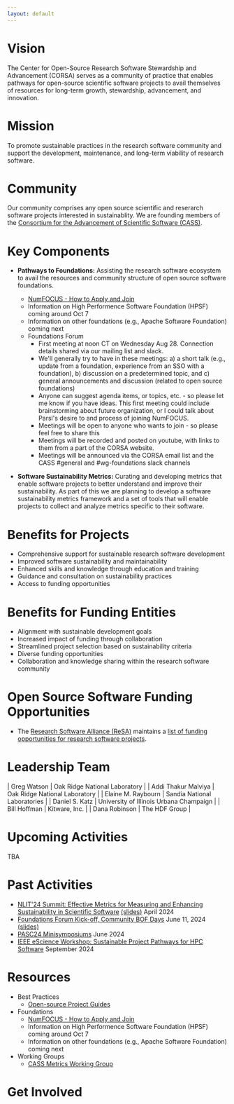 ```yaml
---
layout: default
---
```


# Vision

The Center for Open-Source Research Software Stewardship and Advancement (CORSA) serves as a community of practice that enables pathways for open-source scientific software projects to avail themselves of resources for long-term growth, stewardship, advancement, and innovation.

# Mission

To promote sustainable practices in the research software community and support the development, maintenance, and long-term viability of research software.

# Community

Our community comprises any open source scientific and reserarch software projects interested in sustainablity. We are founding members of the [Consortium for the Advancement of Scientific Software (CASS)](https://cass.community).

# Key Components
- **Pathways to Foundations:** Assisting the research software ecosystem to avail the resources and community structure of open source software foundations.
  - [NumFOCUS - How to Apply and Join](foundations/numfocus.html)
  - Information on High Performence Software Foundation (HPSF) coming around Oct 7
  - Information on other foundations (e.g., Apache Software Foundation) coming next
  - Foundations Forum
    - First meeting at noon CT on Wednesday Aug 28. Connection details shared via our mailing list and slack.
    - We'll generally try to have in these meetings: a) a short talk (e.g., update from a foundation, experience from an SSO with a foundation), b) discussion on a predetermined topic, and c) general announcements and discussion (related to open source foundations)
    - Anyone can suggest agenda items, or topics, etc. - so please let me know if you have ideas. This first meeting could include brainstorming about future organization, or I could talk about Parsl's desire to and process of joining NumFOCUS. 
    - Meetings will be open to anyone who wants to join - so please feel free to share this
    - Meetings will be recorded and posted on youtube, with links to them from a part of the CORSA website.
    - Meetings will be announced via the CORSA email list and the CASS #general and #wg-foundations slack channels

- **Software Sustainability Metrics:** Curating and developing metrics that enable software projects to better understand and improve their sustainability. As part of this we are planning to develop a software sustainability metrics framework and a set of tools that will enable projects to collect and analyze metrics specific to their software.

# Benefits for Projects
- Comprehensive support for sustainable research software development
- Improved software sustainability and maintainability
- Enhanced skills and knowledge through education and training
- Guidance and consultation on sustainability practices
- Access to funding opportunities

# Benefits for Funding Entities
- Alignment with sustainable development goals
- Increased impact of funding through collaboration
- Streamlined project selection based on sustainability criteria
- Diverse funding opportunities
- Collaboration and knowledge sharing within the research software community

# Open Source Software Funding Opportunities 
- The [Research Software Alliance (ReSA)](https://www.researchsoft.org) maintains a [list of funding opportunities for research software projects](https://www.researchsoft.org/funding-opportunities/).

# Leadership Team

| Greg Watson | Oak Ridge National Laboratory |
| Addi Thakur Malviya | Oak Ridge National Laboratory |
| Elaine M. Raybourn | Sandia National Laboratories |
| Daniel S. Katz | University of Illinois Urbana Champaign |
| Bill Hoffman | Kitware, Inc. |
| Dana Robinson | The HDF Group |

# Upcoming Activities

TBA

# Past Activities

- [NLIT'24 Summit: Effective Metrics for Measuring and Enhancing Sustainability in Scientific Software](https://www.fbcinc.com/e/NLIT/default.aspx) [(slides)](presentations/NLIT%20CORSA%20Workshop.pdf) April 2024
- [Foundations Forum Kick-off, Community BOF Days](https://cass.community/bofs/2024/foundations) June 11, 2024 [(slides)](presentations/Foundations%20Forum%20-%20CASS%20BOF%20Days%2020240611.pdf)
- [PASC24 Minisymposiums](workshops/pasc24.html) June 2024
- [IEEE eScience Workshop: Sustainable Project Pathways for HPC Software](workshops/eScience2024.md) September 2024

# Resources

- Best Practices
  - [Open-source Project Guides](https://github.com/corsa-center/oss-documents/blob/main/README.md)
- Foundations
  - [NumFOCUS - How to Apply and Join](foundations/numfocus.html)
  - Information on High Performence Software Foundation (HPSF) coming around Oct 7
  - Information on other foundations (e.g., Apache Software Foundation) coming next
- Working Groups
  - [CASS Metrics Working Group](meetings/metrics-wg.html)

# Get Involved
<div class="classictemplate template" style="display: block;">
	<style type="text/css">
		#groupsio_embed_signup input {border:1px solid #999; -webkit-appearance:none;}
		#groupsio_embed_signup label {display:block; font-size:16px; padding-bottom:10px; font-weight:bold;}
		#groupsio_embed_signup .email {display:block; padding:8px 0; margin:0 4% 10px 0; text-indent:5px; width:58%; min-width:130px;}
		#groupsio_embed_signup {
		background:#fff; clear:left; font:14px Helvetica,Arial,sans-serif;
		}
		#groupsio_embed_signup .button {

		width:25%; margin:0 0 10px 0; min-width:90px;
		background-image: linear-gradient(to bottom,#337ab7 0,#265a88 100%);
		background-repeat: repeat-x;
		border-color: #245580;
		text-shadow: 0 -1px 0 rgba(0,0,0,.2);
		box-shadow: inset 0 1px 0 rgba(255,255,255,.15),0 1px 1px rgba(0,0,0,.075);
		padding: 5px 10px;
		font-size: 12px;
		line-height: 1.5;
		border-radius: 3px;
		color: #fff;
		background-color: #337ab7;
		display: inline-block;
		margin-bottom: 0;
		font-weight: 400;
		text-align: center;
		white-space: nowrap;
		vertical-align: middle;
		}
	</style>
	<div id="groupsio_embed_signup">
		<form action="https://groups.io/g/corsa/signup?u=4542720638022150858" method="post" id="groupsio-embedded-subscribe-form" name="groupsio-embedded-subscribe-form" target="_blank">
			<div id="groupsio_embed_signup_scroll">
				<label for="email" id="templateformtitle">
					Subscribe to our group
				</label>
				<input type="email" value="" name="email" class="email" id="email" placeholder="Email Address" required="">
				<!-- real people should not fill this in and expect good things - do not remove this or risk form bot signups-->
				<div style="position: absolute; left: -5000px;" aria-hidden="true">
					<input type="text" name="b_4542720638022150858" tabindex="-1" value="">
				</div>
				<div id="templatearchives"></div>
				<input type="submit" value="Subscribe" name="subscribe" id="groupsio-embedded-subscribe" class="button">
			</div>
		</form>
	</div>
</div>
